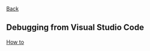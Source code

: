 [Back](../../angular-frontend.md)

## Debugging from Visual Studio Code

[How to](https://github.com/Microsoft/vscode-recipes/tree/master/Angular-CLI)